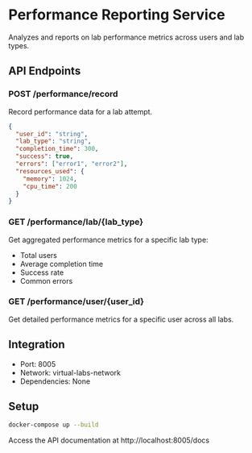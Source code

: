 # Performance Reporting Service

Analyzes and reports on lab performance metrics across users and lab types.

## API Endpoints

### POST /performance/record
Record performance data for a lab attempt.

```json
{
  "user_id": "string",
  "lab_type": "string",
  "completion_time": 300,
  "success": true,
  "errors": ["error1", "error2"],
  "resources_used": {
    "memory": 1024,
    "cpu_time": 200
  }
}
```

### GET /performance/lab/{lab_type}
Get aggregated performance metrics for a specific lab type:
- Total users
- Average completion time
- Success rate
- Common errors

### GET /performance/user/{user_id}
Get detailed performance metrics for a specific user across all labs.

## Integration

- Port: 8005
- Network: virtual-labs-network
- Dependencies: None

## Setup

```bash
docker-compose up --build
```

Access the API documentation at http://localhost:8005/docs
